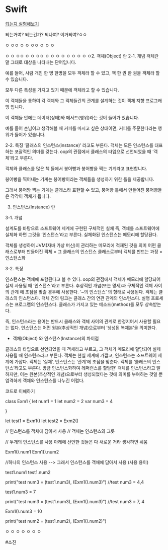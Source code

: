 # Swift


[되는지 실험해보기](#소진)

되는거여?
되는건가?
되나여?
이거되여?ㅇㅇ

ㅇ
ㅇㅇ
ㅇ
ㅇ
ㅇㅇ
ㅇ
ㅇ
ㅇ

ㅇ
ㅇ
ㅇㅇ
ㅇ
ㅇ
ㅇㅇ
ㅇ
ㅇ
ㅇ
ㅇ
ㅇ
ㅇ
ㅇ
ㅇ
ㅇ2. 객체(Object) 란
2-1. 개념
객체란 말 그대로 대상을 나타내는 단어입니다.

예를 들어, 사람 개인 한 명 한명을 모두 객체라 할 수 있고, 책 한 권 한 권을 객체라 할 수 있습니다.

 

모두 다른 특성을 가지고 있기 때문에 객체라고 할 수 있습니다.

이 객체들을 통하여 각 객체와 그 객체들간의 관계를 설계하는 것이 객체 지향 프로그래밍 입니다.

 

이 객체들 안에는 데이터(상태)와 메서드(행위)라는 것이 들어가 있습니다.

예를 들어 손님이고 생각해볼 때 커피를 마시고 싶은 상태이면, 커피를 주문한다라는 행위가 들어가 있습니다.

 

 

2-2. 특징
‘클래스의 인스턴스(instance)’ 라고도 부른다.
객체는 모든 인스턴스를 대표하는 포괄적인 의미를 갖는다.
oop의 관점에서 클래스의 타입으로 선언되었을 때 ‘객체’라고 부른다.
 

객체와 클래스를 많은 책 들에서 붕어빵과 붕어빵을 찍는 기계라고 표현합니다.

 

붕어빵을 찍어내는 기계는 붕어빵이라는 객체들을 생성하기 위한 틀을 제공합니다.

그래서 붕어짱 찍는 기계는 클래스라 표현할 수 있고, 붕어빵 틀에서 만들어진 붕어빵들은 각각이 객체가 됩니다.

 

3. 인스턴스(Instance) 란
 

3-1. 개념
 

설계도를 바탕으로 소프트웨어 세계에 구현된 구체적인 실체
즉, 객체를 소프트웨어에 실체화 하면 그것을 ‘인스턴스’라고 부른다.
실체화된 인스턴스는 메모리에 할당된다.

 

객체를 생성하여 JVM(자바 가상 머신)이 관리하는 메모리에 적재된 것을 의미
어떤 클래스로부터 만들어진 객체 = 그 클래스의 인스턴스
클래스로부터 객체를 만드는 과정 = 인스턴스화
 
3-2.  특징
 

인스턴스는 객체에 포함된다고 볼 수 있다.
oop의 관점에서 객체가 메모리에 할당되어 실제 사용될 때 ‘인스턴스’라고 부른다.
추상적인 개념(또는 명세)과 구체적인 객체 사이의 관계 에 초점을 맞출 경우에 사용한다.
‘~의 인스턴스’ 의 형태로 사용된다.
객체는 클래스의 인스턴스다.
객체 간의 링크는 클래스 간의 연관 관계의 인스턴스다.
실행 프로세스는 프로그램의 인스턴스다.
클래스가 가지고 있는 메소드(method)를 모두 상속받는다.
 

 

즉, 인스턴스라는 용어는 반드시 클래스와 객체 사이의 관계로 한정지어서 사용할 필요는 없다.
인스턴스는 어떤 원본(추상적인 개념)으로부터 ‘생성된 복제본’을 의미한다.

 

- 객체(Object) 와 인스턴스(Instance)의 차이점

클래스의 타입으로 선언되었을 때 객체라고 부르고, 그 객체가 메모리에 할당되어 실제 사용될 때 인스턴스라고 부른다.
객체는 현실 세계에 가깝고, 인스턴스는 소프트웨어 세계에 가깝다.
객체는 ‘실체’, 인스턴스는 ‘관계’에 초점을 맞춘다.
객체를 ‘클래스의 인스턴스’라고도 부른다.
방금 인스턴스화하여 레퍼런스를 할당한’ 객체를 인스턴스라고 말하지만, 이는 원본(추상적인 개념)으로부터 생성되었다는 것에 의미를 부여하는 것일 뿐 엄격하게 객체와 인스턴스를 나누긴 어렵다.
 

코드로 이해하기

 

class Exm1 {
    let num1 = 1
    let num2 = 2
    var num3 = 4
    
}

let test1 = Exm1()
let test2 = Exm2()

// 인스턴스를 객체에 담아서 사용
// 객체는 인스턴스의 그릇

// 두개의 인스턴스를 사용 아래에 선언한 것들은 다 새로운 거라 생각하면 쉬움

Exm1().num1
Exm1().num2

//하나의 인스턴스 사용 --> 그래서 인스턴스를 객채에 담아서 사용 (사용 용이)

test1.num1
test1.num2

print("test num3 = \(test1.num3), \(Exm1().num3)") //test num3 = 4,4

test1.num3 = 7

print("test num3 = \(test1.num3), \(Exm1().num3)") //test num3 = 7, 4

Exm1().num3 = 10

print("test num2 = \(test1.num2), \(Exm1().num2)")

ㅇ
ㅇ
ㅇ
ㅇ
ㅇ
ㅇ
ㅇ

#소진
